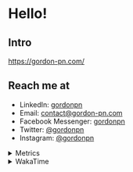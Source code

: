 # Hello!

## Intro

<https://gordon-pn.com/>

## Reach me at

- LinkedIn: [gordonpn](https://www.linkedin.com/in/gordonpn/)
- Email: [contact@gordon-pn.com](mailto:contact@gordon-pn.com)
- Facebook Messenger: [gordonpn](https://www.messenger.com/t/Gordonpn)
- Twitter: [@gordonpn](https://twitter.com/Gordonpn)
- Instagram: [@gordonpn](https://www.instagram.com/gordonpn/)

<details>
  <summary>Metrics</summary>

  <img align="center" src="https://github.com/gordonpn/gordonpn/blob/master/github-metrics.svg" alt="GitHub Metrics">

</details>

<details>
  <summary>WakaTime</summary>

  <!--START_SECTION:waka-->
📊 **This Week I Spent My Time On** 

```text
💬 Programming Languages: 
Java                     19 hrs 32 mins      ████████████░░░░░░░░░░░░░   46.07 % 
Other                    16 hrs 26 mins      ██████████░░░░░░░░░░░░░░░   38.77 % 
CSS                      2 hrs               █░░░░░░░░░░░░░░░░░░░░░░░░   04.76 % 
JavaScript               1 hr 55 mins        █░░░░░░░░░░░░░░░░░░░░░░░░   04.53 % 
Bash                     34 mins             ░░░░░░░░░░░░░░░░░░░░░░░░░   01.37 % 

🔥 Editors: 
Chrome                   19 hrs 35 mins      ████████████░░░░░░░░░░░░░   46.21 % 
IntelliJ IDEA            8 hrs 45 mins       █████░░░░░░░░░░░░░░░░░░░░   20.65 % 
iTerm2                   7 hrs 52 mins       █████░░░░░░░░░░░░░░░░░░░░   18.59 % 
Slack                    3 hrs 5 mins        ██░░░░░░░░░░░░░░░░░░░░░░░   07.29 % 
VS Code                  1 hr 6 mins         █░░░░░░░░░░░░░░░░░░░░░░░░   02.63 % 
```


 Last Updated on 12/04/2025 16:25:33 UTC
<!--END_SECTION:waka-->
</details>
